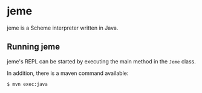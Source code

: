 jeme
====

jeme is a Scheme interpreter written in Java.

Running jeme
------------

jeme's REPL can be started by executing the main method in the `Jeme` class.

In addition, there is a maven command available:

    $ mvn exec:java
